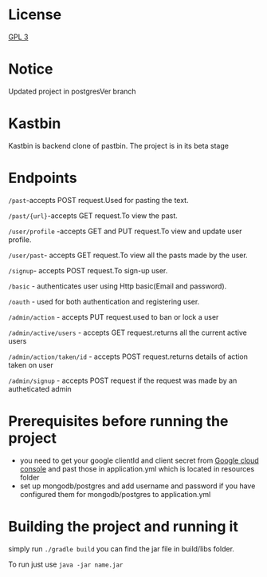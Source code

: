 # License
[GPL 3](https://github.com/Rishikesh01/kastbin/blob/master/LICENSE)
# Notice
Updated project in postgresVer branch
# Kastbin

Kastbin is backend clone of pastbin.
The project is in its beta stage

# Endpoints
``/past``-accepts POST request.Used for pasting the text.

``/past/{url}``-accepts GET request.To view the past.

``/user/profile`` -accepts GET and PUT request.To view and update user profile.

``/user/past``- accepts GET request.To view all the pasts made by the user.

``/signup``- accepts POST request.To sign-up user.

``/basic`` - authenticates user using Http basic(Email and password).

``/oauth`` - used for both authentication and registering user.

``/admin/action`` - accepts PUT request.used to ban or lock a user

``/admin/active/users`` - accepts GET request.returns all the current active users

``/admin/action/taken/id`` - accepts POST request.returns details of action taken on user

``/admin/signup`` - accepts POST request if the request was made by an autheticated admin

# Prerequisites before running the project
- you need to get your google clientId and client secret from  [Google cloud console](https://console.cloud.google.com/apis/dashboard) and past those in application.yml which is located in resources folder
- set up mongodb/postgres and add username and password if you have configured them for mongodb/postgres to application.yml

# Building the project and running it

simply run ``./gradle build`` 
you can find the jar file in build/libs folder.

To run just use ``java -jar name.jar``



